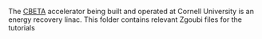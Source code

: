 The [CBETA](https://www.classe.cornell.edu/Research/ERL/CBETA.html) accelerator being built and operated at Cornell University is an energy recovery linac.  This folder contains relevant Zgoubi files for the tutorials
